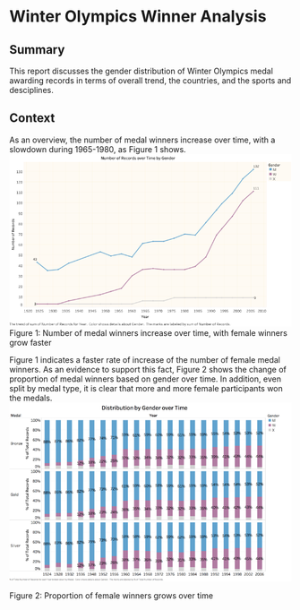 # Winter Olympics Winner Analysis

## Summary
This report discusses the gender distribution of Winter Olympics medal awarding records in terms of overall trend, the countries, and the sports and desciplines.

## Context
As an overview, the number of medal winners increase over time, with a slowdown during 1965-1980, as Figure 1 shows. 
![img](https://github.com/ytian22/Data-Visualization-Collection/blob/master/Tableau/Picture1.png)
Figure 1: Number of medal winners increase over time, with female winners grow faster


Figure 1 indicates a faster rate of increase of the number of female medal winners. As an evidence to support this fact, Figure 2 shows the change of proportion of medal winners based on gender over time. In addition, even split by medal type, it is clear that more and more female participants won the medals.
![img](https://github.com/ytian22/Data-Visualization-Collection/blob/master/Tableau/Picture2.png)

Figure 2: Proportion of female winners grows over time
